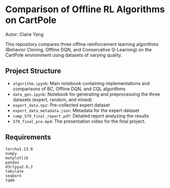 # Comparison of Offline RL Algorithms on CartPole

Autor: Claire Yang

This repository compares three offline reinforcement learning algorithms (Behavior Cloning, Offline DQN, and Conservative Q-Learning) on the CartPole environment using datasets of varying quality.

## Project Structure

- `algorithm.ipynb`: Main notebook containing implementations and comparisons of BC, Offline DQN, and CQL algorithms
- `data_gen.ipynb`: Notebook for generating and preprocessing the three datasets (expert, random, and mixed)
- `expert_data.npz`: Pre-collected expert dataset
- `expert_data_metadata.json`: Metadata for the expert dataset
- `comp_579_final_report.pdf`: Detailed report analyzing the results
- `579_final_pre.mp4`: The presentation video for the final project.

## Requirements

```gymnasium
torch≥1.13.0
numpy
matplotlib
pandas
d3rlpy≥2.0.2
tabulate
seaborn
tqdm 
```
